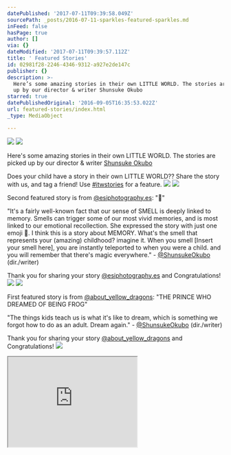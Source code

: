 ```yaml
---
datePublished: '2017-07-11T09:39:58.049Z'
sourcePath: _posts/2016-07-11-sparkles-featured-sparkles.md
inFeed: false
hasPage: true
author: []
via: {}
dateModified: '2017-07-11T09:39:57.112Z'
title: ' Featured Stories'
id: 02981f28-2246-4346-9312-a927e2de147c
publisher: {}
description: >-
  Here’s some amazing stories in their own LITTLE WORLD. The stories are picked
  up by our director & writer Shunsuke Okubo
starred: true
datePublishedOriginal: '2016-09-05T16:35:53.022Z'
url: featured-stories/index.html
_type: MediaObject

---
```

![](https://the-grid-user-content.s3-us-west-2.amazonaws.com/651413e7-3704-4c10-bb59-f311cb2cf5c3.jpg)
![](https://the-grid-user-content.s3-us-west-2.amazonaws.com/27a88ca2-e2b8-4d63-981e-587f6f7ef43e.png)

Here's some amazing stories in their own LITTLE WORLD. The stories are picked up by our director & writer [Shunsuke Okubo][0]

Does your child have a story in their own LITTLE WORLD?? Share the story with us, and tag a friend! Use [\#itwstories][1] for a feature.
![](https://the-grid-user-content.s3-us-west-2.amazonaws.com/709c631b-6127-4878-8990-2de6e997123c.png)
![](https://s3-us-west-2.amazonaws.com/the-grid-img/p/0122b0c748e7feb65875ae221c76232b369d1955.jpg)

Second featured story is from [@esiphotography.es][2]: "🌸"

"It's a fairly well-known fact that our sense of SMELL is deeply linked to memory. Smells can trigger some of our most vivid memories, and is most linked to our emotional recollection. She expressed the story with just one emoji 🌸. I think this is a story about MEMORY. What's the smell that represents your (amazing) childhood? imagine it. When you smell \[Insert your smell here\], you are instantly teleported to when you were a child. and you will remember that there's magic everywhere." - [@ShunsukeOkubo][3] (dir./writer)

Thank you for sharing your story [@esiphotography.es][2] and Congratulations!
![](https://the-grid-user-content.s3-us-west-2.amazonaws.com/2dd7f717-9bc5-40fb-bb4f-ca11e9f8b0c9.png)
![](https://s3-us-west-2.amazonaws.com/the-grid-img/p/1e0e386d58175679880aa84c735e8a3a270abaea.jpg)

First featured story is from [@about\_yellow\_dragons][4]: "THE PRINCE WHO DREAMED OF BEING FROG"

"The things kids teach us is what it's like to dream, which is something we forgot how to do as an adult. Dream again." - [@ShunsukeOkubo][3] (dir./writer)

Thank you for sharing your story [@about\_yellow\_dragons][4] and Congratulations!
![](https://the-grid-user-content.s3-us-west-2.amazonaws.com/67cd9818-4c69-4761-9be0-6c180d9523a8.png)

<iframe src="https://the-grid.github.io/ed-userhtml/?g=eJxtkM2OgyAURvc-BWHVZoJYTP3pqC8ymQWCWloU4sU0znTefWhsGuMMCxacw5f73aIeaRUUf28Qo7IOcZgHgWAUJabU8q7hkoWdMZ1uPJFKcKfMEArTPym9AOUS6nmRwgvgqqBLmo9VAyChOUCJVxYO0OOAm3VTYqnAaj6fam3E9Ykkd5xwSVoz9tyVuNWTkhvm_5jJM9X7SYgz9l9Ors1cYnJOSPsWO3L4IrnZiEKrZvBBghM71YTFLEvTYxbFeZKwKNrYoI138yw9HNMkZuzR19d87bBa9N2qLyrRTQ3S3ML14_2OPj73oZ3gvPv-2b8Hr739AqfqhIY" height="210" style=""></iframe>



[0]: https://www.sostudiosfilm.com/team/shunsuke-okubo  "Shunsuke Okubo | SO STUDIOS"
[1]: https://www.instagram.com/explore/tags/itwstories/ "#itwstories"
[2]: https://instagram.com/esiphotography.es "esiphotography.es"
[3]: https://www.instagram.com/shunsukeokubo "shunsukeokubo"
[4]: https://www.instagram.com/about_yellow_dragons "about_yellow_dragons"